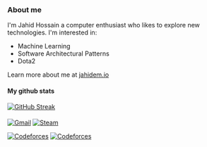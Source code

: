 ### About me
I'm Jahid Hossain a computer enthusiast who likes to explore new technologies. I'm interested in:
 - Machine Learning
 - Software Architectural Patterns
 - Dota2

Learn more about me at [jahidem.io](https://jahidem.github.io/)
#### My github stats

 [![GitHub Streak](https://github-readme-streak-stats.herokuapp.com?user=jahidem&theme=tokyonight-duo&hide_border=true&mode=weekly)](https://git.io/streak-stats)
####
[![Gmail](https://img.shields.io/badge/Gmail-D14836?style=for-the-badge&logo=gmail&logoColor=white)](mailto:jahid.hossain.e99@gmail.com)
[![Steam](https://img.shields.io/badge/Steam-1b2838?style=for-the-badge&logo=steam&logoColor=white)](https://steamcommunity.com/profiles/76561199063427908)

[![Codeforces](https://badges.joonhyung.xyz/codeforces/jahidem.svg)](https://codeforces.com/profile/jahidem)
[![Codeforces](https://badges.joonhyung.xyz/atcoder/Dihaj.svg?left_color=lightgray)](https://atcoder.jp/users/Dihaj)

